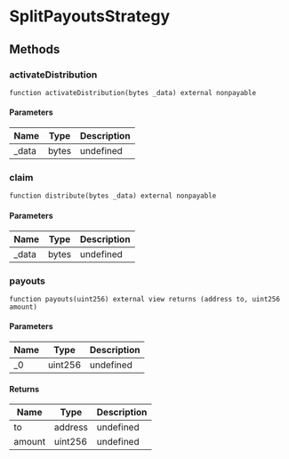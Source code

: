 # SplitPayoutsStrategy









## Methods

### activateDistribution

```solidity
function activateDistribution(bytes _data) external nonpayable
```





#### Parameters

| Name | Type | Description |
|---|---|---|
| _data | bytes | undefined |

### claim

```solidity
function distribute(bytes _data) external nonpayable
```





#### Parameters

| Name | Type | Description |
|---|---|---|
| _data | bytes | undefined |

### payouts

```solidity
function payouts(uint256) external view returns (address to, uint256 amount)
```





#### Parameters

| Name | Type | Description |
|---|---|---|
| _0 | uint256 | undefined |

#### Returns

| Name | Type | Description |
|---|---|---|
| to | address | undefined |
| amount | uint256 | undefined |
